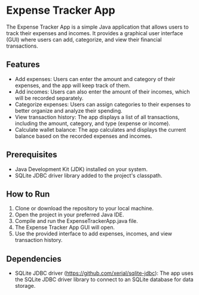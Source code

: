 # Expense Tracker App

The Expense Tracker App is a simple Java application that allows users to track their expenses and incomes. It provides a graphical user interface (GUI) where users can add, categorize, and view their financial transactions.

## Features

- Add expenses: Users can enter the amount and category of their expenses, and the app will keep track of them.
- Add incomes: Users can also enter the amount of their incomes, which will be recorded separately.
- Categorize expenses: Users can assign categories to their expenses to better organize and analyze their spending.
- View transaction history: The app displays a list of all transactions, including the amount, category, and type (expense or income).
- Calculate wallet balance: The app calculates and displays the current balance based on the recorded expenses and incomes.

## Prerequisites

- Java Development Kit (JDK) installed on your system.
- SQLite JDBC driver library added to the project's classpath.

## How to Run

1. Clone or download the repository to your local machine.
2. Open the project in your preferred Java IDE.
3. Compile and run the ExpenseTrackerApp.java file.
4. The Expense Tracker App GUI will open.
5. Use the provided interface to add expenses, incomes, and view transaction history.

## Dependencies

- SQLite JDBC driver (https://github.com/xerial/sqlite-jdbc): The app uses the SQLite JDBC driver library to connect to an SQLite database for data storage.
